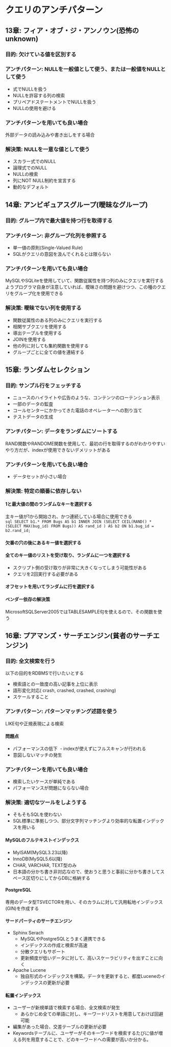# クエリのアンチパターン
## 13章: フィア・オブ・ジ・アンノウン(恐怖のunknown)
### 目的: 欠けている値を区別する
### アンチパターン: NULLを一般値として使う、または一般値をNULLとして使う
- 式でNULLを扱う
- NULLを許容する列の検索
- プリペアドステートメントでNULLを扱う
- NULLの使用を避ける

### アンチパターンを用いても良い場合
外部データの読み込みや書き出しをする場合

### 解決策: NULLを一意な値として使う
- スカラー式でのNULL
- 論理式でのNULL
- NULLの検索
- 列にNOT NULL制約を宣言する
- 動的なデフォルト

## 14章: アンビギュアスグループ(曖昧なグループ)
### 目的: グループ内で最大値を持つ行を取得する
### アンチパターン: 非グループ化列を参照する
- 単一値の原則(Single-Valued Rule)
- SQLがクエリの意図を汲んでくれるとは限らない

### アンチパターンを用いても良い場合
MySQLやSQLiteを使用していて、関数従属性を持つ列のみにクエリを実行するようプログラマ自身が注意していれば、曖昧さの問題を避けつつ、この種のクエリをグループ化を使用できる

### 解決策: 曖昧でない列を使用する
- 関数従属性のある列のみにクエリを実行する
- 相関サブクエリを使用する
- 導出テーブルを使用する
- JOINを使用する
- 他の列に対しても集約関数を使用する
- グループごとに全ての値を連結する

## 15章: ランダムセレクション
### 目的: サンプル行をフェッチする
- ニュースのハイライトや広告のような、コンテンツのローテンション表示
- 一部のデータの監査
- コールセンターにかかってきた電話のオペレーターへの割り当て
- テストデータの生成

### アンチパターン: データをランダムにソートする
RAND関数やRANDOME関数を使用して、最初の行を取得するのがわかりやすいやり方だが、indexが使用できないデメリットがある  

### アンチパターンを用いても良い場合
- データセットが小さい場合

### 解決策: 特定の順番に依存しない
#### 1と最大値の間のランダムなキーを選択する
主キー値が1から開始され、かつ連続している場合に使用できる  
```sql SELECT b1.* FROM Bugs AS b1 INNER JOIN (SELECT CEIL(RAND() * (SELECT MAX(bug_id) FROM Bugs)) AS rand_id ) AS b2 ON b1.bug_id = b2.rand_id; ```
#### 欠番の穴の後にあるキー値を選択する
#### 全てのキー値のリストを受け取り、ランダムに一つを選択する
- スクリプト側の受け取りが非常に大きくなってしまう可能性がある
- クエリを2回実行する必要がある

#### オフセットを用いてランダムに行を選択する
#### ベンダー依存の解決策
MicrosoftSQLServer2005ではTABLESAMPLE句を使えるので、その関数を使う

## 16章: プアマンズ・サーチエンジン(貧者のサーチエンジン)
### 目的: 全文検索を行う
以下の目的をRDBMSで行いたいとする
- 検索語との一致度の高い記事を上位に表示
- 語形変化対応( crash, crashed, crashed, crashing)
- スケールすること

### アンチパターン: パターンマッチング述語を使う
LIKE句や正規表現による検索  
#### 問題点
- パフォーマンスの低下
  - indexが使えずにフルスキャンが行われる
- 意図しないマッチの発生

### アンチパターンを用いても良い場合
- 検索したいケースが単純である
- パフォーマンスが問題にならない場合

### 解決策: 適切なツールをしようする
- そもそもSQLを使わない
- SQL標準に準拠しつつ、部分文字列マッチングより効率的な転置インデックスを用いる

#### MySQLのフルテキストインデックス
- MyISAM(MySQL3.23以降)
- InnoDB(MySQL5.6以降)
- CHAR, VARCHAR, TEXT型のみ
- 日本語の分かち書き非対応なので、使おうと思うと事前に分かち書きしてスペース区切りにしてからDBに格納する

#### PostgreSQL
専用のデータ型TSVECTORを用い、そのカラムに対して汎用転地インデックス(GIN)を作成する
#### サードパーティのサーチエンジン
- Sphinx Serach
  - MySQLやPostgreSQLとうまく連携できる
  - インデックスの作成と検索が高速
  - 分散クエリもサポート
  - 更新頻度が低いデータに対して、高いスケーラビリティを出すことに向く
- Apache Lucene
  - 独自形式のインデックスを構築。データを更新すると、都度Luceneのインデックスの更新が必要
  
#### 転置インデックス
- ユーザーが新規単語で検索する場合、全文検索が発生
  - あらかじめ全ての単語に対し、キーワードリストを用意しておけば回避可能
- 編集があった場合、交差テーブルの更新が必要
- Keywordsテーブルに、ユーザーがそのキーワードを検索するたびに値が増える列を用意することで、どのキーワードへの需要が高いか分かる。


